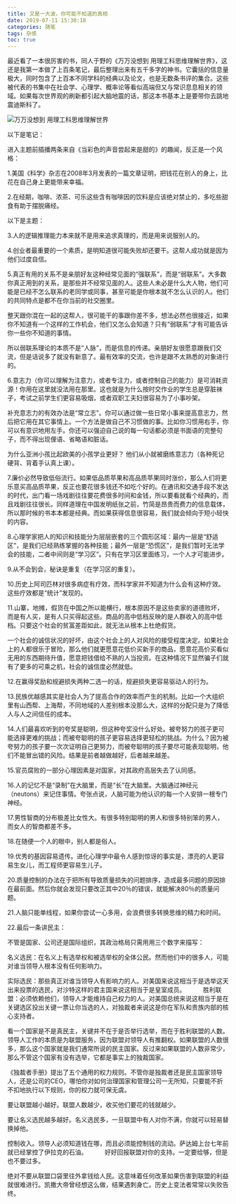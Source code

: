 ```yaml
---
title: 又是一大波，你可能不知道的真相
date: 2019-07-11 15:30:18
categories: 随笔
tags: 杂感
toc: true
---
```

最近看了一本很厉害的书，同人于野的《万万没想到 用理工科思维理解世界》，这还是我第一本做了上百条笔记，最后整理出来有五千多字的神书。它囊括的信息量极大，同时包含了上百本不同学科的经典以及论文，也是无数条书评的集合。这些被代表的书集中在社会学、心理学、概率论等看似高端但又与常识息息相关的领域。如果每次世界观的刷新都引起大脑地震的话，那这本书基本上是要带你去跳地震迪斯科了。

![万万没想到 用理工科思维理解世界 ](http://upload-images.jianshu.io/upload_images/29336-4dfc6e425a3128a2.png?imageMogr2/auto-orient/strip%7CimageView2/2/w/1240)

以下是笔记：

进入主题前插播两条来自《当彩色的声音尝起来是甜的》的趣闻，反正是一个风格：

1.美国《科学》杂志在2008年3月发表的一篇文章证明，把钱花在别人的身上，比花在自己身上更能带来幸福。

2.在经期，咖啡、浓茶、可乐这些含有咖啡因的饮料是应该绝对禁止的，多吃些甜食有助于摆脱痛经。

以下是主题：

3.人的逻辑推理能力本来就不是用来追求真理的，而是用来说服别人的。

4.创业者最重要的一个素质，是明知道很可能失败却还要干。这帮人成功就是因为他们过度自信。

5.真正有用的关系不是亲朋好友这种经常见面的“强联系”，而是“弱联系”。大多数你真正用到的关系，是那些并不经常见面的人。这些人未必是什么大人物，他们可能是已经不怎么联系的老同学或同事，甚至可能是你根本就不怎么认识的人。他们的共同特点是都不在你当前的社交圈里。 　　

整天跟你混在一起的这帮人，很可能干的事跟你差不多，想法必然也很接近，如果你不知道有一个这样的工作机会，他们又怎么会知道？只有“弱联系”才有可能告诉你一些你不知道的事情。

所以弱联系理论的本质不是“人脉”，而是信息的传递。亲朋好友很愿意跟我们交流，但是话说多了就没有新意了。最有效率的交流，也许是跟不太熟悉的对象进行的。

6.意志力（你可以理解为注意力，或者专注力，或者控制自己的能力）是可消耗资源！你用在这里就没法用在那里。这也就是为什么按时交作业的学生总是穿脏袜子，考试之前学生们更容易吸烟，或者双职工夫妇很容易为了小事吵架。

补充意志力的有效办法是“常立志”。你可以通过做一些日常小事来提高意志力，然后把它用在其它事情上。一个方法是做自己不习惯做的事。比如你习惯用右手，你可以有意识地用左手。你还可以强迫自己说的每一句话都必须是书面语的完整句子，而不得出现俚语、省略语和脏话。

为什么亚洲小孩比起欧美的小孩学业更好？ 他们从小就被磨练意志力（各种死记硬背、背着手认真上课）。

7.廉价必然导致低俗流行。如果低品质苹果和高品质苹果同时涨价，那么人们将更乐意买高品质苹果，反正也要花很多钱还不如吃个好的。在通讯和交通手段不发达的时代，出门看一场戏剧往往要花费很多时间和金钱，所以要看就看个经典的，而且戏剧往往很长。同样道理在中国发明纸张之前，竹简是昂贵而费力的信息载体，所以那时候的书本本都是经典。而如果获得信息很容易，我们就会倾向于短小轻快的内容。

8.心理学家把人的知识和技能分为层层嵌套的三个圆形区域：最内一层是“舒适区”，是我们已经熟练掌握的各种技能；最外一层是“恐慌区”，是我们暂时无法学会的技能，二者中间则是“学习区”。只有在学习区里面练习，一个人才可能进步。

9.从不会到会，秘诀是重复（在学习区的重复）。

10.历史上阿司匹林对很多病症有疗效，而科学家并不知道为什么会有这种疗效。这些疗效都是“统计”发现的。

11.山寨，地摊，假货在中国之所以能横行，根本原因不是这些卖家的道德败坏，而是有人买，是有人只买得起这些。商品的高中低档反映的是人群收入的高中低档。只要这个社会的贫富差距如此，就无法从根本上杜绝假货。

一个社会的诚信状况的好坏，由这个社会上的人对风险的接受程度决定。如果社会上的人都很乐于冒险，那么他们就更愿意花低价买新手的商品，愿意花高价买看似无用的东西期待升值，愿意把钱借给不熟的人当投资。在这种情况下显然骗子们就有了更多的可乘之机，社会的诚信度必然就低。

12.在赢得奖励和规避损失两种二选一的话，规避损失更容易驱动人的行为。

13.民族优越感其实是社会人为了提高合作的效率而产生的机制。比如一个大组织里有山西帮、上海帮，不同地域的人差别根本没那么大，这样的分配只是为了降低人与人之间信任的成本。

14.人们最喜欢听到的夸奖是聪明，但这种夸奖没什么好处。被夸努力的孩子更可能选择更难的挑战；而被夸聪明的孩子更容易选择更轻松的挑战。为什么？因为被夸努力的孩子要一次次证明自己更努力，而被夸聪明的孩子要尽可能表现聪明，他们不能冒出错的风险。结果是前者越做越好，后者越来越差。

15.官员腐败的一部分心理因素是对国家，对其政府高层失去了认同感。

16.人的记忆不是“录制”在大脑里，而是“长”在大脑里。大脑通过神经元（neutons）来记住事情。夸张点说，人脑可能为他认识的每一个人安排一根专门神经。

17.男性智商的分布极差比女性大。有很多特别聪明的男人和很多特别笨的男人，而女人的智商都差不多。

18.在随便一个人的眼中，别人都是俗人。

19.优秀的基因容易遗传。进化心理学中最令人感到惊讶的事实是，漂亮的人更容易生女儿，而工程师更容易生儿子。

20.质量控制的办法在于把所有导致质量损失的问题排序，造成最多问题的原因排在最前面。然后你就会发现只要改正其中20％的错误，就能解决80％的质量问题。

21.人脑只能单线程，如果你尝试一心多用，会浪费很多转换思维的精力和时间。

22.最后一条讲民主：

不管是国家、公司还是国际组织，其政治格局只需用用三个数字来描写： 　　

名义选民：在名义上有选举权和被选举权的全体公民。然而他们中的很多人，可能对谁当领导人根本没有任何影响力。 　　

实际选民：那些真正对谁当领导人有影响力的人。对美国来说这相当于是选举这天出来投票的选民，对沙特这样的君主国来说这相当于是皇室成员。 　
　
胜利联盟：必须依赖他们，领导人才能维持自己权力的人。对美国总统来说这相当于是在关键选区投出关键一票让你当选的人，对独裁者来说这是你在军队和贵族内部的核心支持者。 　　

看一个国家是不是真民主，关键并不在于是否举行选举，而在于胜利联盟的人数。领导人工作的本质是为联盟服务，因为联盟对领导人有推翻权。如果联盟的人数很多，那么这个国家就是我们通常所说的民主国家。反过来如果联盟的人数非常少，那么不管这个国家有没有选举，它都是事实上的独裁国家。

《独裁者手册》提出了五个通用的权力规则。不管你是独裁者还是民主国家领导人，还是公司的CEO，哪怕你对如何治理国家和管理公司一无所知，只要能不折不扣地执行以下规则，你的权力就可保无虞。 　　

要让联盟越小越好。联盟人数越少，收买他们要花的钱就越少。 　　

要让名义选民越多越好。名义选民多，一旦联盟中有人对你不满，你就可以轻易替换掉他。 　　

控制收入。领导人必须知道钱在哪，而且必须能控制钱的流动。萨达姆上台七年前就已经掌控了伊拉克的石油。 　
　
好好回报联盟对你的支持。一定要给够，但是也不要过多。 　　

绝对不要从联盟口袋里往外拿钱给人民。这意味着任何改革如果伤害到联盟的利益就很难进行。凯撒大帝曾经想这么做，结果遇刺身亡。历史上变法者常常以失败告终。
